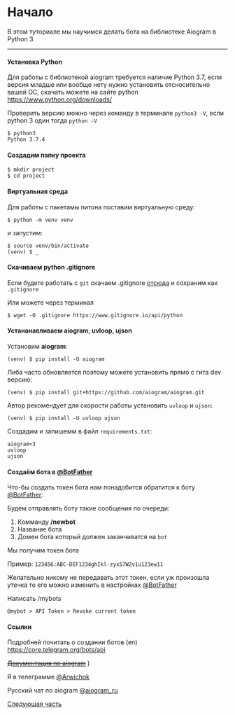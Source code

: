 # Начало

В этом туториале мы научимся делать бота на библиотеке Aiogram в Python 3

----------------
#### Установка Python

Для работы с библиотекой aiogram требуется наличие Python 3.7, если версия младше или вообще нету нужно установить отсносительно вашей ОС, скачать можете на сайте python https://www.python.org/downloads/

Проверить версию можно через команду в терминале `python3 -V`, если python 3 один тогда `python -V`

    $ python3
    Python 3.7.4

#### Создадим папку проекта

    $ mkdir project
    $ cd project

#### Виртуальная среда

Для работы с пакетамы питона поставим виртуальную среду:

    $ python -m venv venv

и запустим:

    $ source venv/bin/activate
    (venv) $ _

#### Скачиваем python .gitignore

Если будете работать с `git` скачаем .gitignore
[отсюда](https://www.gitignore.io/api/python) и сохраним как  `.gitignore`

Или можете через терминал

    $ wget -O .gitignore https://www.gitignore.io/api/python


#### Устананавливаем aiogram, uvloop, ujson

Установим **aiogram**:

    (venv) $ pip install -U aiogram

Либа часто обновляется поэтому можете установить прямо с гита dev версию:

    (venv) $ pip install git+https://github.com/aiogram/aiogram.git

Автор рекомендует для скорости работы установить `uvloop` и `ujson`:

    (venv) $ pip install -U uvloop ujson


Создадим и запишемм в файл `requirements.txt`:
```
aiogram<3
uvloop
ujson
```

#### Создаём бота в  [@BotFather](https://t.me/BotFather)

Что-бы создать токен бота нам понадобится обратится к боту [@BotFather](https://t.me/BotFather):

Будем отправлять боту такие сообщения по очереди:
1. Комманду **/newbot**
2. Название бота
3. Домен бота который должен заканчиватся на `bot`

Мы получим токен бота

Пример: `123456:ABC-DEF1234ghIkl-zyx57W2v1u123ew11`

Желательно никому не передавать этот токен, если уж произошла утечка то его можно изменить в настройках [@BotFather](https://t.me/BotFather)

Написать /mybots

`@mybot > API Token > Revoke current token`

#### Ссылки

Подробней почитать о создании ботов (en) https://core.telegram.org/bots/api

~~[Документация по aiogram](https://aiogram.readthedocs.io/en/latest/)~~ )

Я в телеграмме [@Arwichok](https://t.me/arwichok)

Русский чат по aiogram [@aiogram_ru](https://t.me/aiogram_ru)


[Следующая часть](01_echo)